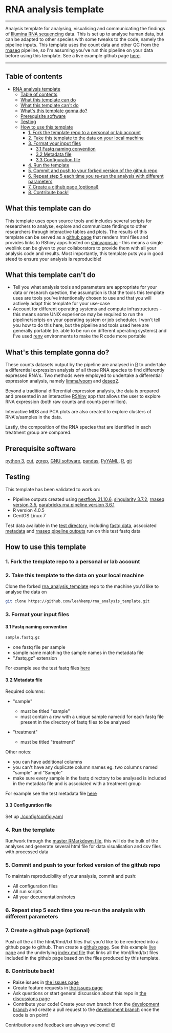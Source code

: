 # RNA analysis template

---

Analysis template for analysing, visualising and communicating the findings of [Illumina RNA sequencing](https://www.illumina.com/techniques/sequencing/rna-sequencing.html) data. This is set up to analyse human data, but can be adapted to other species with some tweaks to the code, namely the pipeline inputs. This template uses the count data and other QC from the [rnaseq](https://github.com/nf-core/rnaseq/) pipeline, so I'm assuming you've run this pipeline on your data before using this template. See a live example github page [here](https://leahkemp.github.io/rna_analysis_template/).

---

## Table of contents

- [RNA analysis template](#rna-analysis-template)
  - [Table of contents](#table-of-contents)
  - [What this template can do](#what-this-template-can-do)
  - [What this template can't do](#what-this-template-cant-do)
  - [What's this template gonna do?](#whats-this-template-gonna-do)
  - [Prerequisite software](#prerequisite-software)
  - [Testing](#testing)
  - [How to use this template](#how-to-use-this-template)
    - [1. Fork the template repo to a personal or lab account](#1-fork-the-template-repo-to-a-personal-or-lab-account)
    - [2. Take this template to the data on your local machine](#2-take-this-template-to-the-data-on-your-local-machine)
    - [3. Format your input files](#3-format-your-input-files)
      - [3.1 Fastq naming convention](#31-fastq-naming-convention)
      - [3.2 Metadata file](#32-metadata-file)
      - [3.3 Configuration file](#33-configuration-file)
    - [4. Run the template](#4-run-the-template)
    - [5. Commit and push to your forked version of the github repo](#5-commit-and-push-to-your-forked-version-of-the-github-repo)
    - [6. Repeat step 5 each time you re-run the analysis with different parameters](#6-repeat-step-5-each-time-you-re-run-the-analysis-with-different-parameters)
    - [7. Create a github page (optional)](#7-create-a-github-page-optional)
    - [8. Contribute back!](#8-contribute-back)

## What this template can do

This template uses open source tools and includes several scripts for researchers to analyse, explore and communicate findings to other researchers through interactive tables and plots. The results of this template can be served as a [github page](https://pages.github.com/) that renders html files and provides links to RShiny apps hosted on [shinyapps.io](https://www.shinyapps.io/) - this means a single weblink can be given to your collaborators to provide them with all your analysis code and results. Most importantly, this template puts you in good steed to ensure your analysis is reproducible!

## What this template can't do

- Tell you what analysis tools and parameters are appropriate for your data or research question, the assumption is that the tools this template uses are tools you've intentionally chosen to use and that you will actively adapt this template for your use-case
- Account for different operating systems and compute infrastructures - this means some UNIX experience may be required to run the pipeline/scripts on your operating system or job scheduler. I won't tell you how to do this here, but the pipeline and tools used here are generally portable (ie. able to be run on different operating systems) and I've used [renv](https://rstudio.github.io/renv/articles/renv.html) environments to make the R code more portable

## What's this template gonna do?

These counts datasets output by the pipeline are analysed in [R](https://www.r-project.org/) to undertake a differential expression analysis of all these RNA species to find differently expressed RNA's. Two methods were employed to undertake a differential expression analysis, namely [limma/voom](https://genomebiology.biomedcentral.com/articles/10.1186/gb-2014-15-2-r29) and [deseq2](https://genomebiology.biomedcentral.com/articles/10.1186/s13059-014-0550-8).

Beyond a traditional differential expression analysis, the data is prepared and presented in an interactive [RShiny](https://shiny.rstudio.com/) app that allows the user to explore RNA expression (both raw counts and counts per million).

Interactive MDS and PCA plots are also created to explore clusters of RNA's/samples in the data.

Lastly, the composition of the RNA species that are identified in each treatment group are compared.

## Prerequisite software

[python 3](https://www.python.org/), [cut](https://www.man7.org/linux/man-pages/man1/cut.1.html), [zgrep](https://linux.die.net/man/1/zgrep), [GNU software](https://www.gnu.org/software/), [pandas](https://pypi.org/project/pandas/), [PyYAML](https://pypi.org/project/PyYAML/), [R](https://www.r-project.org/), [git](https://git-scm.com/)

## Testing

This template has been validated to work on:

- Pipeline outputs created using [nextflow 21.10.6](https://github.com/nextflow-io/nextflow/tree/v21.10.6), [singularity 3.7.2](https://github.com/hpcng/singularity/tree/v3.7.2), [rnaseq version 3.5](https://github.com/nf-core/rnaseq/tree/3.5), [parabricks rna pipeline version 3.6.1](https://docs.nvidia.com/clara/parabricks/v3.6.1/text/rna_pipeline.html)
- R version 4.0.5
- CentOS Linux 7

Test data available in the [test directory](./test/), including [fastq data](./test/fastq/), associated [metadata](./test/metadata.csv) and [rnaseq pipeline outputs](./test/rnaseq_pipeline_run/) run on this test fastq data

## How to use this template

### 1. Fork the template repo to a personal or lab account

### 2. Take this template to the data on your local machine

Clone the forked [rna_analysis_template](https://github.com/leahkemp/rna_analysis_template) repo to the machine you'd like to analyse the data on

```bash
git clone https://github.com/leahkemp/rna_analysis_template.git
```

### 3. Format your input files

#### 3.1 Fastq naming convention

```bash
sample.fastq.gz
```

- one fastq file per sample
- sample name matching the sample names in the metadata file
- ".fastq.gz" extension

For example see the test fastq files [here](./test/fastq/)

#### 3.2 Metadata file

Required columns:

- "sample"
  - must be titled "sample"
  - must contain a row with a unique sample name/id for each fastq file present in the directory of fastq files to be analysed

- "treatment"
  - must be titled "treatment"

Other notes:

- you can have additional columns
- you can't have any duplicate column names eg. two columns named "sample" and "Sample"
- make sure every sample in the fastq directory to be analysed is included in the metadata file and is associated with a treatment group

For example see the test metadata file [here](./config/metadata.csv)

#### 3.3 Configuration file

Set up [./config/config.yaml](config/config.yaml)

### 4. Run the template

Run/work through the [master RMarkdown file](./master.Rmd), this will do the bulk of the analyses and generate several html file for data visualisation and csv files with processed data

### 5. Commit and push to your forked version of the github repo

To maintain reproducibility of your analysis, commit and push:

- All configuration files
- All run scripts
- All your documentation/notes

### 6. Repeat step 5 each time you re-run the analysis with different parameters

### 7. Create a github page (optional)

Push all the all the html/Rmd/txt files that you'd like to be rendered into a github page to github. Then create a [github page](https://guides.github.com/features/pages/). See this example [live page](https://leahkemp.github.io/rna_analysis_template/) and the underlying [index.md file](index.md) that links all the html/Rmd/txt files included in the github page based on the files produced by this template.

### 8. Contribute back!

- Raise issues in [the issues page](https://github.com/leahkemp/rna_analysis_template/issues)
- Create feature requests in [the issues page](https://github.com/leahkemp/rna_analysis_template/issues)
- Ask questions or start general discussion about this repo in [the discussions page](https://github.com/leahkemp/rna_analysis_template/discussions)
- Contribute your code! Create your own branch from the [development branch](https://github.com/leahkemp/rna_analysis_template/tree/dev) and create a pull request to the [development branch](https://github.com/leahkemp/rna_analysis_template/tree/dev) once the code is on point!

Contributions and feedback are always welcome! :blush:
